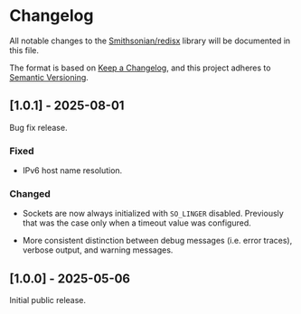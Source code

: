 # Changelog

All notable changes to the [Smithsonian/redisx](https://github.com/Smithsonian/redisx) library will be 
documented in this file.

The format is based on [Keep a Changelog](https://keepachangelog.com/en/1.1.0/), and this project adheres to 
[Semantic Versioning](https://semver.org/spec/v2.0.0.html).


## [1.0.1] - 2025-08-01

Bug fix release.

### Fixed

 - IPv6 host name resolution.

### Changed

 - Sockets are now always initialized with `SO_LINGER` disabled. Previously that was the case only when a timeout 
   value was configured.

 - More consistent distinction between debug messages (i.e. error traces), verbose output, and warning messages.


## [1.0.0] - 2025-05-06

Initial public release.
